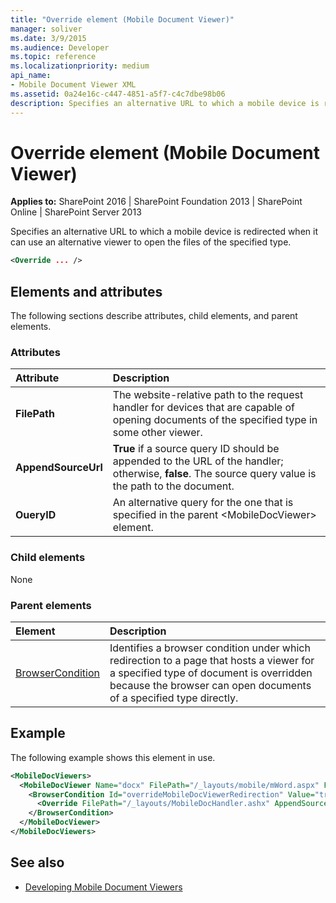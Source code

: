 ```yaml
---
title: "Override element (Mobile Document Viewer)"
manager: soliver
ms.date: 3/9/2015
ms.audience: Developer
ms.topic: reference
ms.localizationpriority: medium
api_name:
- Mobile Document Viewer XML
ms.assetid: 0a24e16c-c447-4851-a5f7-c4c7dbe98b06
description: Specifies an alternative URL to which a mobile device is redirected when it can use an alternative viewer to open the files of the specified type.
---
```


# Override element (Mobile Document Viewer)

**Applies to:** SharePoint 2016 | SharePoint Foundation 2013 | SharePoint Online | SharePoint Server 2013

Specifies an alternative URL to which a mobile device is redirected when it can use an alternative viewer to open the files of the specified type.

```XML
<Override ... />
```

## Elements and attributes

The following sections describe attributes, child elements, and parent elements.

### Attributes

|**Attribute**|**Description**|
|:-----|:-----|
|**FilePath** <br/> |The website-relative path to the request handler for devices that are capable of opening documents of the specified type in some other viewer.  <br/> |
|**AppendSourceUrl** <br/> |**True** if a source query ID should be appended to the URL of the handler; otherwise, **false**. The source query value is the path to the document.  <br/> |
|**OueryID** <br/> |An alternative query for the one that is specified in the parent \<MobileDocViewer\> element.  <br/> |

### Child elements

None

### Parent elements

|**Element**|**Description**|
|:-----|:-----|
|[BrowserCondition](browsercondition-mobile-document-viewer.md) <br/> |Identifies a browser condition under which redirection to a page that hosts a viewer for a specified type of document is overridden because the browser can open documents of a specified type directly.  <br/> |

## Example

The following example shows this element in use.

```XML
<MobileDocViewers>
  <MobileDocViewer Name="docx" FilePath="/_layouts/mobile/mWord.aspx" FeatureId="8DFAF93D-E23C-4471-9347-07368668DDAF" QueryId="doc" AppendSourceUrl="true" >
    <BrowserCondition Id="overrideMobileDocViewerRedirection" Value="true">
      <Override FilePath="/_layouts/MobileDocHandler.ashx" AppendSourceUrl="false" />
    </BrowserCondition>
  </MobileDocViewer>
</MobileDocViewers>

```

## See also

- [Developing Mobile Document Viewers](https://msdn.microsoft.com/library/acd5386d-7808-4fd8-843f-0a4ac9ddd6b0%28Office.15%29.aspx)
